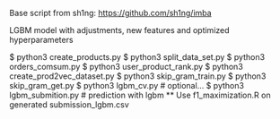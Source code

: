 
Base script from sh1ng: https://github.com/sh1ng/imba



LGBM model with adjustments, new features and optimized hyperparameters

$ python3 create_products.py
$ python3 split_data_set.py
$ python3 orders_comsum.py
$ python3 user_product_rank.py
$ python3 create_prod2vec_dataset.py
$ python3 skip_gram_train.py
$ python3 skip_gram_get.py
$ python3 lgbm_cv.py # optional...
$ python3 lgbm_submition.py # prediction with lgbm
** Use f1_maximization.R on generated submission_lgbm.csv 
